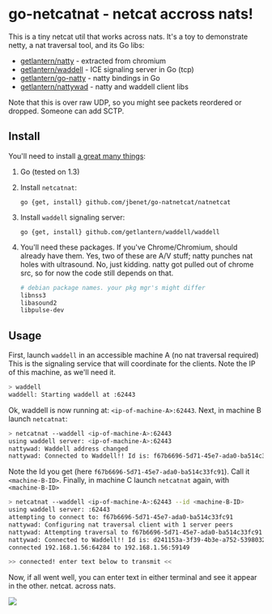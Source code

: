 # go-netcatnat - netcat accross nats!

This is a tiny netcat util that works across nats. It's a toy to demonstrate
netty, a nat traversal tool, and its Go libs:

- [getlantern/natty](https://github.com/getlantern/natty) - extracted from chromium
- [getlantern/waddell](https://github.com/getlantern/waddell) - ICE signaling server in Go (tcp)
- [getlantern/go-natty](https://github.com/getlantern/go-natty) - natty bindings in Go
- [getlantern/nattywad](https://github.com/getlantern/nattywad) - natty and waddell client libs

Note that this is over raw UDP, so you might see packets reordered or dropped.
Someone can add SCTP.

## Install

You'll need to install [a great many things](https://www.youtube.com/watch?v=Nembr1ZeRc8):

1. Go (tested on 1.3)
2. Install `netcatnat`:

    ```
    go {get, install} github.com/jbenet/go-natnetcat/natnetcat
    ```

3. Install `waddell` signaling server:

    ```
    go {get, install} github.com/getlantern/waddell/waddell
    ```

4. You'll need these packages. If you've Chrome/Chromium, should already have
    them. Yes, two of these are A/V stuff; natty punches nat holes with
    ultrasound. No, just kidding. natty got pulled out of chrome src, so for
    now the code still depends on that.

    ```sh
    # debian package names. your pkg mgr's might differ
    libnss3
    libasound2
    libpulse-dev
    ```

## Usage

First, launch `waddell` in an accessible machine A (no nat traversal required)
This is the signaling service that will coordinate for the clients.
Note the IP of this machine, as we'll need it.

```sh
> waddell
waddell: Starting waddell at :62443
```

Ok, waddell is now running at: `<ip-of-machine-A>:62443`.
Next, in machine B launch `netcatnat`:

```sh
> netcatnat --waddell <ip-of-machine-A>:62443
using waddell server: <ip-of-machine-A>:62443
nattywad: Waddell address changed
nattywad: Connected to Waddell!! Id is: f67b6696-5d71-45e7-ada0-ba514c33fc91
```

Note the Id you get (here `f67b6696-5d71-45e7-ada0-ba514c33fc91`). Call it `<machine-B-ID>`.
Finally, in machine C launch `netcatnat` again, with `<machine-B-ID>`

```sh
> netcatnat --waddell <ip-of-machine-A>:62443 --id <machine-B-ID>
using waddell server: :62443
attempting to connect to: f67b6696-5d71-45e7-ada0-ba514c33fc91
nattywad: Configuring nat traversal client with 1 server peers
nattywad: Attempting traversal to f67b6696-5d71-45e7-ada0-ba514c33fc91
nattywad: Connected to Waddell!! Id is: d241153a-3f39-4b3e-a752-53980320195c
connected 192.168.1.56:64284 to 192.168.1.56:59149

>> connected! enter text below to transmit <<

```

Now, if all went well, you can enter text in either terminal and see it appear
in the other. netcat. across nats.

![](http://cdn.rsvlts.com/wp-content/uploads/2013/11/deal-with-it.jpg)
